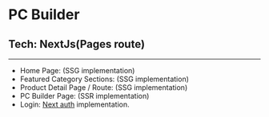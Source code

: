 # PC Builder

## Tech: NextJs(Pages route)

---

- Home Page: (SSG implementation)
- Featured Category Sections: (SSG implementation)
- Product Detail Page / Route: (SSG implementation)
- PC Builder Page: (SSR implementation)
- Login: [Next auth](https://next-auth.js.org/getting-started/example) implementation.

